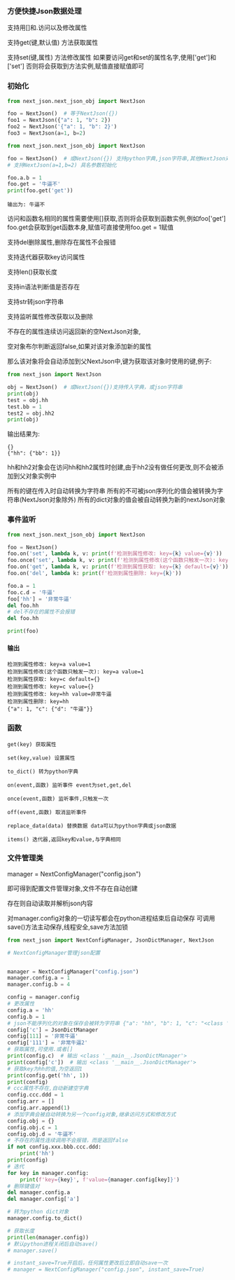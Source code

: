 ### 方便快捷Json数据处理

支持用[]和.访问以及修改属性

支持get(键,默认值) 方法获取属性

支持set(键,属性) 方法修改属性
如果要访问get和set的属性名字,使用['get']和['set']
否则将会获取到方法实例,赋值直接赋值即可

### 初始化

```python
from next_json.next_json_obj import NextJson

foo = NextJson()  # 等于NextJson({})
foo1 = NextJson({"a": 1, "b": 2})
foo2 = NextJson('{"a": 1, "b": 2}')
foo3 = NextJson(a=1, b=2)

```

```python
from next_json.next_json_obj import NextJson

foo = NextJson()  # 或NextJson({}) 支持python字典,json字符串,其他NextJson对象,
# 支持NextJson(a=1,b=2) 具名参数初始化

foo.a.b = 1
foo.get = '牛逼不'
print(foo.get('get'))
```
```angular2html
输出为: 牛逼不
```

访问和函数名相同的属性需要使用[]获取,否则将会获取到函数实例,例如foo['get']
foo.get会获取到get函数本身,赋值可直接使用foo.get = 1赋值


支持del删除属性,删除存在属性不会报错

支持迭代器获取key访问属性

支持len()获取长度

支持in语法判断值是否存在

支持str转json字符串

支持监听属性修改获取以及删除

不存在的属性连续访问返回新的空NextJson对象,

空对象布尔判断返回false,如果对该对象添加新的属性

那么该对象将会自动添加到父NextJson中,键为获取该对象时使用的键,例子:

```python
from next_json import NextJson

obj = NextJson()  # 或NextJson({})支持传入字典，或json字符串
print(obj)
test = obj.hh
test.bb = 1
test2 = obj.hh2
print(obj)
```

输出结果为:

```
{}
{"hh": {"bb": 1}}
```

hh和hh2对象会在访问hh和hh2属性时创建,由于hh2没有做任何更改,则不会被添加到父对象实例中

所有的键在传入时自动转换为字符串
所有的不可被json序列化的值会被转换为字符串(NextJson对象除外)
所有的dict对象的值会被自动转换为新的nextJson对象

### 事件监听

```python
from next_json.next_json_obj import NextJson

foo = NextJson()
foo.on('set', lambda k, v: print(f'检测到属性修改: key={k} value={v}'))
foo.once('set', lambda k, v: print(f'检测到属性修改(这个函数只触发一次): key={k} value={v}'))
foo.on('get', lambda k, v: print(f'检测到属性获取: key={k} default={v}'))
foo.on('del', lambda k: print(f'检测到属性删除: key={k}'))

foo.a = 1
foo.c.d = '牛逼'
foo['hh'] = '非常牛逼'
del foo.hh
# del不存在的属性不会报错
del foo.hh

print(foo)
```

#### 输出
```angular2html
检测到属性修改: key=a value=1
检测到属性修改(这个函数只触发一次): key=a value=1
检测到属性获取: key=c default={}
检测到属性修改: key=c value={}
检测到属性修改: key=hh value=非常牛逼
检测到属性删除: key=hh
{"a": 1, "c": {"d": "牛逼"}}
```

### 函数

```angular2html
get(key) 获取属性

set(key,value) 设置属性

to_dict() 转为python字典

on(event,函数) 监听事件 event为set,get,del

once(event,函数) 监听事件,只触发一次

off(event,函数) 取消监听事件

replace_data(data) 替换数据 data可以为python字典或json数据

items() 迭代器,返回key和value,与字典相同

```

### 文件管理类

manager = NextConfigManager("config.json")

即可得到配置文件管理对象,文件不存在自动创建

存在则自动读取并解析json内容

对manager.config对象的一切读写都会在python进程结束后自动保存
可调用save()方法主动保存,线程安全,save方法加锁

```python
from next_json import NextConfigManager, JsonDictManager, NextJson

# NextConfigManager管理json配置


manager = NextConfigManager("config.json")
manager.config.a = 1
manager.config.b = 4

config = manager.config
# 更改属性
config.a = 'hh'
config.b = 1
# json不能序列化的对象在保存会被转为字符串 {"a": "hh", "b": 1, "c": "<class '__main__.JsonDictManager'>"}
config['c'] = JsonDictManager
config[111] = '非常牛逼'
config['111'] = '非常牛逼2'
# 获取属性,可使用.或者[]
print(config.c)  # 输出 <class '__main__.JsonDictManager'>
print(config['c'])  # 输出 <class '__main__.JsonDictManager'>
# 获取key为hh的值,为空返回1
print(config.get('hh', 1))
print(config)
# ccc属性不存在,自动新建空字典
config.ccc.ddd = 1
config.arr = []
config.arr.append(1)
# 添加字典会被自动转换为另一个config对象,继承访问方式和修改方式
config.obj = {}
config.obj.c = 1
config.obj.d = '牛逼不'
# 不存在的属性连续调用不会报错，而是返回false
if not config.xxx.bbb.ccc.ddd:
    print('hh')
print(config)
# 迭代
for key in manager.config:
    print(f'key={key}', f'value={manager.config[key]}')
# 删除键值对
del manager.config.a
del manager.config['a']

# 转为python dict对象
manager.config.to_dict()

# 获取长度
print(len(manager.config))
# 默认python进程关闭后自动save()
# manager.save()

# instant_save=True开启后，任何属性更改后立即自动save一次
# manager = NextConfigManager("config.json", instant_save=True)


```